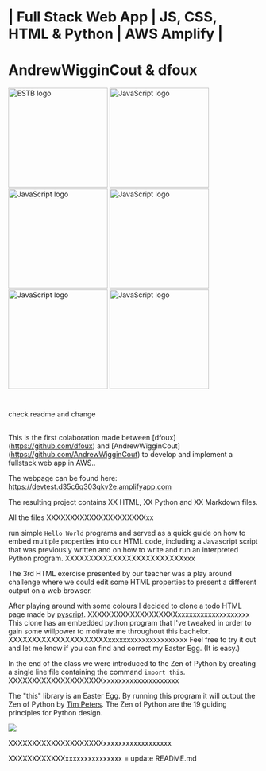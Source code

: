 # | Full Stack Web App | JS, CSS, HTML & Python | AWS Amplify |
# AndrewWigginCout & dfoux

<img src="https://stuntspt.gitlab.io/pab_22-23/classes/presentation_assets/logo-ESTB.png" alt="ESTB logo" width="200" height="200">
<img src="https://upload.wikimedia.org/wikipedia/commons/6/6a/JavaScript-logo.png" alt="JavaScript logo" width="200" height="200">
<img src="https://upload.wikimedia.org/wikipedia/commons/thumb/6/61/HTML5_logo_and_wordmark.svg/2048px-HTML5_logo_and_wordmark.svg.png" alt="JavaScript logo" width="200" height="200">
<img src="https://upload.wikimedia.org/wikipedia/commons/thumb/d/d5/CSS3_logo_and_wordmark.svg/1452px-CSS3_logo_and_wordmark.svg.png" alt="JavaScript logo" width="200" height="200">
<img src="https://upload.wikimedia.org/wikipedia/commons/thumb/c/c3/Python-logo-notext.svg/1869px-Python-logo-notext.svg.png" alt="JavaScript logo" width="200" height="200">
<img src="https://upload.wikimedia.org/wikipedia/commons/thumb/9/93/Amazon_Web_Services_Logo.svg/1280px-Amazon_Web_Services_Logo.svg.png" alt="JavaScript logo" width="200" height="200">

##
##
#
#
###
###
####
####
#####
#####

check readme and change

##

##
##
##
This is the first colaboration made between [dfoux] (https://github.com/dfoux) and [AndrewWigginCout] (https://github.com/AndrewWigginCout) to develop and implement a fullstack web app in AWS..

The webpage can be found here: https://devtest.d35c6q303qkv2e.amplifyapp.com

The resulting project contains XX HTML, XX Python and XX Markdown files.

All the files XXXXXXXXXXXXXXXXXXXXXxx


run simple ```Hello World``` programs and served as a quick guide on how to embed multiple properties
into our HTML code, including a Javascript script that was previously written and on how to write and run an interpreted
Python program.
XXXXXXXXXXXXXXXXXXXXXXXXXxxx


The 3rd HTML exercise presented by our teacher was a play around challenge where we could
edit some HTML properties to present a different output on a web browser.

After playing around with some colours I decided to clone a 
todo HTML page made by [pyscript](https://github.com/pyscript).
XXXXXXXXXXXXXXXXXXXxxxxxxxxxxxxxxxxxxx
This clone has an embedded python program that I've tweaked in order to gain some willpower to motivate me throughout
this bachelor.
XXXXXXXXXXXXXXXXXXXXXxxxxxxxxxxxxxxxxxxxxx
Feel free to try it out and let me know if you can find and correct my Easter Egg. (It is easy.)

In the end of the class we were introduced to the Zen of Python by creating a single line file containing the
command ```import this```.
XXXXXXXXXXXXXXXXXXXXxxxxxxxxxxxxxxxxxxxx


The "this" library is an Easter Egg. By running this program it will output the Zen of Python by
[Tim Peters](https://github.com/tim-one). The Zen of Python are  the 19 guiding principles for Python design.

![](https://stuntspt.gitlab.io/pab_22-23/classes/presentation_assets/python_logo.png)

XXXXXXXXXXXXXXXXXXXXxxxxxxxxxxxxxxxxxx


XXXXXXXXXXXXxxxxxxxxxxxxxxx = update README.md